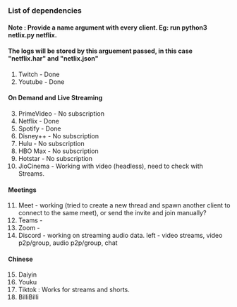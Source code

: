 ### List of dependencies
#### Note :  Provide a name argument with every client. Eg: run python3 netlix.py netflix.
#### The logs will be stored by this arguement passed, in this case "netflix.har" and "netlix.json"

1. Twitch - Done
2. Youtube - Done
#### On Demand and Live Streaming
3. PrimeVideo - No subscription
4. Netflix - Done
5. Spotify - Done
6. Disney++ - No subscription
7. Hulu - No subscription
8. HBO Max - No subscription
9. Hotstar - No subscription
10. JioCinema - Working with video (headless), need to check with Streams.
#### Meetings
11. Meet - working (tried to create a new thread and spawn another client to connect to the same meet), or send the invite and join manually?
12. Teams - 
13. Zoom - 
14. Discord - working on streaming audio data. left - video streams, video p2p/group, audio p2p/group, chat 
#### Chinese
15. Daiyin
16. Youku
17. Tiktok : Works for streams and shorts.
18. BilliBilli
